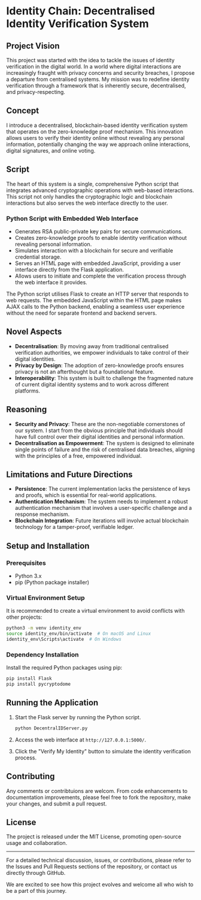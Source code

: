 
# Identity Chain: Decentralised Identity Verification System

## Project Vision
This project was started with the idea to tackle the issues of identity verification in the digital world. In a world where digital interactions are increasingly fraught with privacy concerns and security breaches, I propose a departure from centralised systems. My mission was to redefine identity verification through a framework that is inherently secure, decentralised, and privacy-respecting.

## Concept
I introduce a decentralised, blockchain-based identity verification system that operates on the zero-knowledge proof mechanism. This innovation allows users to verify their identity online without revealing any personal information, potentially changing the way we approach online interactions, digital signatures, and online voting.

## Script 
The heart of this system is a single, comprehensive Python script that integrates advanced cryptographic operations with web-based interactions. This script not only handles the cryptographic logic and blockchain interactions but also serves the web interface directly to the user.

### Python Script with Embedded Web Interface
- Generates RSA public-private key pairs for secure communications.
- Creates zero-knowledge proofs to enable identity verification without revealing personal information.
- Simulates interaction with a blockchain for secure and verifiable credential storage.
- Serves an HTML page with embedded JavaScript, providing a user interface directly from the Flask application.
- Allows users to initiate and complete the verification process through the web interface it provides.

The Python script utilises Flask to create an HTTP server that responds to web requests. The embedded JavaScript within the HTML page makes AJAX calls to the Python backend, enabling a seamless user experience without the need for separate frontend and backend servers.

## Novel Aspects
- **Decentralisation**: By moving away from traditional centralised verification authorities, we empower individuals to take control of their digital identities.
- **Privacy by Design**: The adoption of zero-knowledge proofs ensures privacy is not an afterthought but a foundational feature.
- **Interoperability**: This system is built to challenge the fragmented nature of current digital identity systems and to work across different platforms.

## Reasoning
- **Security and Privacy**: These are the non-negotiable cornerstones of our system. I start from the obvious principle that individuals should have full control over their digital identities and personal information.
- **Decentralisation as Empowerment**: The system is designed to eliminate single points of failure and the risk of centralised data breaches, aligning with the principles of a free, empowered individual.

## Limitations and Future Directions
- **Persistence**: The current implementation lacks the persistence of keys and proofs, which is essential for real-world applications.
- **Authentication Mechanism**: The system needs to implement a robust authentication mechanism that involves a user-specific challenge and a response mechanism.
- **Blockchain Integration**: Future iterations will involve actual blockchain technology for a tamper-proof, verifiable ledger.

## Setup and Installation

### Prerequisites
- Python 3.x
- pip (Python package installer)

### Virtual Environment Setup
It is recommended to create a virtual environment to avoid conflicts with other projects:

```bash
python3 -m venv identity_env
source identity_env/bin/activate  # On macOS and Linux
identity_env\Scripts\activate  # On Windows
```

### Dependency Installation
Install the required Python packages using pip:

```bash
pip install Flask
pip install pycryptodome
```

## Running the Application

1. Start the Flask server by running the Python script.

    ```bash
    python DecentralIDServer.py
    ```

2. Access the web interface at `http://127.0.0.1:5000/`.

3. Click the "Verify My Identity" button to simulate the identity verification process.

## Contributing
Any comments or contribtuions are welcom. From code enhancements to documentation improvements, please feel free to fork the repository, make your changes, and submit a pull request.

## License
The project is released under the MIT License, promoting open-source usage and collaboration.

---

For a detailed technical discussion, issues, or contributions, please refer to the Issues and Pull Requests sections of the repository, or contact us directly through GitHub.

We are excited to see how this project evolves and welcome all who wish to be a part of this journey.
